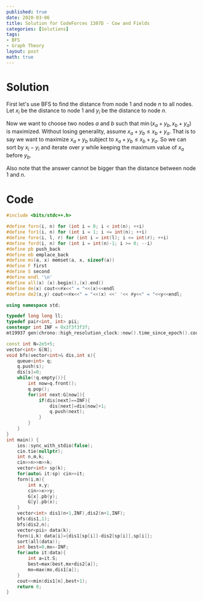 ```yaml
---
published: true
date: 2020-03-06
title: Solution for CodeForces 1307D - Cow and Fields
categories: [Solutions]
tags: 
- BFS
- Graph Theory
layout: post
math: true
---
```

<!--more-->

# Solution

First let's use BFS to find the distance from node $1$ and node $n$ to all nodes. Let $x_i$ be the distance to node $1$ and $y_i$ be the distance to node $n$.

Now we want to choose two nodes $a$ and $b$ such that $\min(x_a+y_b,x_b+y_a)$ is maximized. Without losing generality, assume $x_a+y_b\leq x_b+y_a$. That is to say we want to maximize $x_a+y_b$ subject to $x_a+y_b\leq x_b+y_a$. So we can sort by $x_i-y_i$ and iterate over $y$ while keeping the maximum value of $x_a$ before $y_b$.

Also note that the answer cannot be bigger than the distance between node $1$ and $n$.

# Code
```cpp
#include <bits/stdc++.h>

#define forn(i, n) for (int i = 0; i < int(n); ++i)
#define for1(i, n) for (int i = 1; i <= int(n); ++i)
#define fore(i, l, r) for (int i = int(l); i <= int(r); ++i)
#define ford(i, n) for (int i = int(n)-1; i >= 0; --i)
#define pb push_back
#define eb emplace_back
#define ms(a, x) memset(a, x, sizeof(a))
#define F first
#define S second
#define endl '\n'
#define all(x) (x).begin(),(x).end()
#define de(x) cout<<#x<<" = "<<(x)<<endl
#define de2(x,y) cout<<#x<<" = "<<(x) <<' '<< #y<<" = "<<y<<endl;

using namespace std;

typedef long long ll;
typedef pair<int, int> pii;
constexpr int INF = 0x3f3f3f3f;
mt19937 gen(chrono::high_resolution_clock::now().time_since_epoch().count());

const int N=2e5+5;
vector<int> G[N];
void bfs(vector<int>& dis,int s){
	queue<int> q;
	q.push(s);
	dis[s]=0;
	while(!q.empty()){
		int now=q.front();
		q.pop();
		for(int next:G[now]){
			if(dis[next]==INF){
				dis[next]=dis[now]+1;
				q.push(next);
			}
		}
	}
}
int main() {
	ios::sync_with_stdio(false);
	cin.tie(nullptr);
	int n,m,k;
	cin>>n>>m>>k;
	vector<int> sp(k);
	for(auto& it:sp) cin>>it;
	forn(i,m){
		int x,y;
		cin>>x>>y;
		G[x].pb(y);
		G[y].pb(x);
	}
	vector<int> dis1(n+1,INF),dis2(n+1,INF);
	bfs(dis1,1);
	bfs(dis2,n);
	vector<pii> data(k);
	forn(i,k) data[i]={dis1[sp[i]]-dis2[sp[i]],sp[i]};
	sort(all(data));
	int best=0,mx=-INF;
	for(auto it:data){
		int a=it.S;
		best=max(best,mx+dis2[a]);
		mx=max(mx,dis1[a]);
	}
	cout<<min(dis1[n],best+1);
	return 0;
}
```
